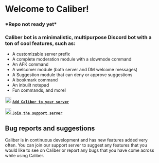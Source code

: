 # **Welcome to Caliber!**
### \*Repo not ready yet\*

### **Caliber bot is a minimalistic, multipurpose Discord bot with a ton of cool features, such as:**
- A customizable server prefix
- A complete moderation module with a slowmode command
- An AFK command
- A welcomer module (both server and DM welcome messages)
- A Suggestion module that can deny or approve suggestions
- A bookmark command
- An inbuilt notepad
- Fun commands, and more!

<img src=https://i.imgur.com/8pH8sDQ.png width = 20> [**`Add Caliber to your server`**](https://discord.com/oauth2/authorize?client_id=802870173627056138&permissions=121198967894&redirect_uri=https%3A%2F%2Fdiscord.com%2Finvite%2F6snqDwAPK9&scope=bot%20applications.commands)
<a href="https://discord.com/users/802870173627056138">
  
<img src=https://discord.com/assets/3437c10597c1526c3dbd98c737c2bcae.svg width = 20> [**`Join the support server`**](https://discord.com/invite/6snqDwAPK9)

## Bug reports and suggestions
Caliber is in continuous development and has new features added very often. 
You can join our support server to suggest any features that you would like to see on Caliber or report any bugs that you have come across while using Caliber. 
